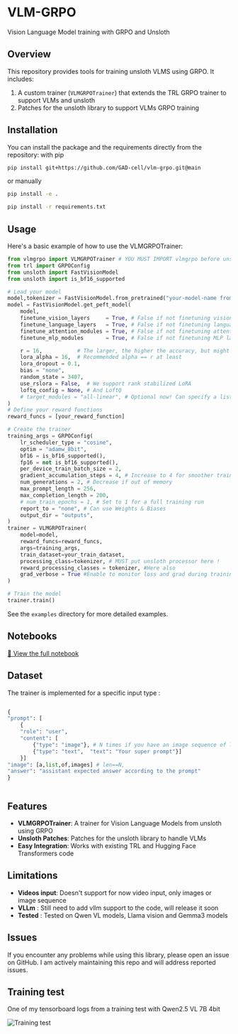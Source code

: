 # VLM-GRPO

Vision Language Model training with GRPO and Unsloth

## Overview

This repository provides tools for training unsloth VLMS using GRPO. It includes:

1. A custom trainer (`VLMGRPOTrainer`) that extends the TRL GRPO trainer to support VLMs and unsloth
2. Patches for the unsloth library to support VLMs GRPO training

## Installation

You can install the package and the requirements directly from the repository:
with pip
```bash
pip install git+https://github.com/GAD-cell/vlm-grpo.git@main
```
or manually

```bash
pip install -e .

pip install -r requirements.txt
```

## Usage

Here's a basic example of how to use the VLMGRPOTrainer:

```python
from vlmgrpo import VLMGRPOTrainer # YOU MUST IMPORT vlmgrpo before unsloth
from trl import GRPOConfig
from unsloth import FastVisionModel
from unsloth import is_bf16_supported

# Load your model
model,tokenizer = FastVisionModel.from_pretrained("your-model-name from unsloth available VLMs")
model = FastVisionModel.get_peft_model(
    model,
    finetune_vision_layers     = True, # False if not finetuning vision layers
    finetune_language_layers   = True, # False if not finetuning language layers
    finetune_attention_modules = True, # False if not finetuning attention layers
    finetune_mlp_modules       = True, # False if not finetuning MLP layers

    r = 16,           # The larger, the higher the accuracy, but might overfit
    lora_alpha = 16,  # Recommended alpha == r at least
    lora_dropout = 0.1,
    bias = "none",
    random_state = 3407,
    use_rslora = False,  # We support rank stabilized LoRA
    loftq_config = None, # And LoftQ
    # target_modules = "all-linear", # Optional now! Can specify a list if needed
)
# Define your reward functions
reward_funcs = [your_reward_function]

# Create the trainer
training_args = GRPOConfig(
    lr_scheduler_type = "cosine",
    optim = "adamw_8bit",
    bf16 = is_bf16_supported(),
    fp16 = not is_bf16_supported(),
    per_device_train_batch_size = 2,
    gradient_accumulation_steps = 4, # Increase to 4 for smoother training
    num_generations = 2, # Decrease if out of memory
    max_prompt_length = 256,
    max_completion_length = 200,
    # num_train_epochs = 1, # Set to 1 for a full training run
    report_to = "none", # Can use Weights & Biases
    output_dir = "outputs",
)
trainer = VLMGRPOTrainer(
    model=model,
    reward_funcs=reward_funcs,
    args=training_args,
    train_dataset=your_train_dataset,
    processing_class=tokenizer, # MUST put unsloth processor here !
    reward_processing_classes = tokenizer, #Here also
    grad_verbose = True #Enable to monitor loss and grad during training 
)

# Train the model
trainer.train()
```

See the `examples` directory for more detailed examples.

## Notebooks

[🔗 View the full notebook](https://colab.research.google.com/github/GAD-cell/VLM_GRPO/blob/main/examples/VLM_GRPO_basic_example.ipynb)

## Dataset

The trainer is implemented for a specific input type : 

```python

{
"prompt": [
    {
    "role": "user",
    "content": [
        {"type": "image"}, # N times if you have an image sequence of length N
        {"type": "text",  "text": "Your super prompt"}]
    }]
"image": [a,list,of,images] # len==N,
"answer": "assistant expected answer according to the prompt"
}



```

## Features

- **VLMGRPOTrainer**: A trainer for Vision Language Models from unsloth using GRPO
- **Unsloth Patches**: Patches for the unsloth library to handle VLMs
- **Easy Integration**: Works with existing TRL and Hugging Face Transformers code

## Limitations
- **Videos input**: Doesn't support for now video input, only images or image sequence
- **VLLm** : Still need to add vllm support to the code, will release it soon
- **Tested** : Tested on Qwen VL models, Llama vision and Gemma3 models


## Issues

If you encounter any problems while using this library, please open an issue on GitHub. I am actively maintaining this repo and will address reported issues.


## Training test
One of my tensorboard logs from a training test with Qwen2.5 VL 7B 4bit

![Training test](images/tensorboard_240.png)
